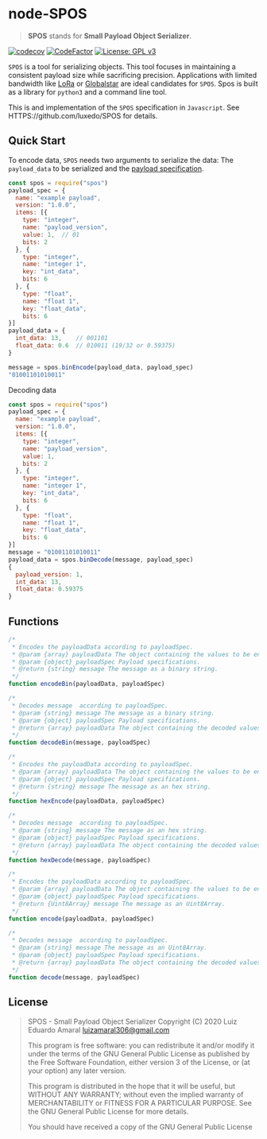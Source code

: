 # node-SPOS

> **SPOS** stands for **Small Payload Object Serializer**.

[![codecov](https://codecov.io/gh/luxedo/node-spos/branch/master/graph/badge.svg)](https://codecov.io/gh/luxedo/node-spos) [![CodeFactor](https://www.codefactor.io/repository/github/luxedo/node-spos/badge)](https://www.codefactor.io/repository/github/luxedo/node-spos) [![License: GPL v3](https://img.shields.io/badge/License-GPLv3-blue.svg)](https://www.gnu.org/licenses/gpl-3.0)

`SPOS` is a tool for serializing objects. This tool focuses in
maintaining a consistent payload size while sacrificing precision.
Applications with limited bandwidth like [LoRa](https://lora-alliance.org/)
or [Globalstar](https://www.globalstar.com/en-us/) are ideal candidates
for `SPOS`. Spos is built as a library for `python3` and a command line
tool.

This is and implementation of the `SPOS` specification in `Javascript`. See
HTTPS://github.com/luxedo/SPOS for details.

## Quick Start

To encode data, `SPOS` needs two arguments to serialize the data: The `payload_data` to be serialized and the [payload specification](https://github.com/luxedo/SPOS#Payload-specification).

```javascript
const spos = require("spos")
payload_spec = {
  name: "example payload",
  version: "1.0.0",
  items: [{
    type: "integer",
    name: "payload_version",
    value: 1,  // 01
    bits: 2
  }, {
    type: "integer",
    name: "integer 1",
    key: "int_data",
    bits: 6
  }, {
    type: "float",
    name: "float 1",
    key: "float_data",
    bits: 6
}]
payload_data = {
  int_data: 13,    // 001101
  float_data: 0.6  // 010011 (19/32 or 0.59375)
}

message = spos.binEncode(payload_data, payload_spec)
"01001101010011"
```

Decoding data

```javascript
const spos = require("spos")
payload_spec = {
  name: "example payload",
  version: "1.0.0",
  items: [{
    type: "integer",
    name: "payload_version",
    value: 1,
    bits: 2
  }, {
    type: "integer",
    name: "integer 1",
    key: "int_data",
    bits: 6
  }, {
    type: "float",
    name: "float 1",
    key: "float_data",
    bits: 6
}]
message = "01001101010011"
payload_data = spos.binDecode(message, payload_spec)
{
  payload_version: 1,
  int_data: 13,
  float_data: 0.59375
}
```

## Functions

```javascript
/*
 * Encodes the payloadData according to payloadSpec.
 * @param {array} payloadData The object containing the values to be encoded.
 * @param {object} payloadSpec Payload specifications.
 * @return {string} message The message as a binary string.
 */
function encodeBin(payloadData, payloadSpec)
```

```javascript
/*
 * Decodes message  according to payloadSpec.
 * @param {string} message The message as a binary string.
 * @param {object} payloadSpec Payload specifications.
 * @return {array} payloadData The object containing the decoded values.
 */
function decodeBin(message, payloadSpec)
```

```javascript
/*
 * Encodes the payloadData according to payloadSpec.
 * @param {array} payloadData The object containing the values to be encoded.
 * @param {object} payloadSpec Payload specifications.
 * @return {string} message The message as an hex string.
 */
function hexEncode(payloadData, payloadSpec)
```

```javascript
/*
 * Decodes message  according to payloadSpec.
 * @param {string} message The message as an hex string.
 * @param {object} payloadSpec Payload specifications.
 * @return {array} payloadData The object containing the decoded values.
 */
function hexDecode(message, payloadSpec)
```

```javascript
/*
 * Encodes the payloadData according to payloadSpec.
 * @param {array} payloadData The object containing the values to be encoded.
 * @param {object} payloadSpec Payload specifications.
 * @return {Uint8Array} message The message as an Uint8Array.
 */
function encode(payloadData, payloadSpec)
```

```javascript
/*
 * Decodes message  according to payloadSpec.
 * @param {string} message The message as an Uint8Array.
 * @param {object} payloadSpec Payload specifications.
 * @return {array} payloadData The object containing the decoded values.
 */
function decode(message, payloadSpec)
```

## License

> SPOS - Small Payload Object Serializer
> Copyright (C) 2020 Luiz Eduardo Amaral <luizamaral306@gmail.com>
>
> This program is free software: you can redistribute it and/or modify
> it under the terms of the GNU General Public License as published by
> the Free Software Foundation, either version 3 of the License, or
> (at your option) any later version.
>
> This program is distributed in the hope that it will be useful,
> but WITHOUT ANY WARRANTY; without even the implied warranty of
> MERCHANTABILITY or FITNESS FOR A PARTICULAR PURPOSE. See the
> GNU General Public License for more details.
>
> You should have received a copy of the GNU General Public License
